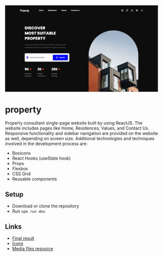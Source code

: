 ![Alt property](https://raw.githubusercontent.com/artyom285/portfolio/master/assets/portfolio/property.png)

# property

Property consultant single-page website built by using ReactJS. The website includes pages like Home, Residences, Values, and Contact Us. Responsive functionality and sidebar navigation are provided on the website as well, depending on screen size. Additional technologies and techniques involved in the development process are:

* Boxicons
* React Hooks (useState hook)
* Props
* Flexbox
* CSS Grid
* Reusable components

## Setup

* Download or clone the repository
* Run ```npm run dev```

## Links

* [Final result](https://property285.netlify.app/)
* [Icons](https://boxicons.com/)
* [Media files resource](https://unsplash.com/)